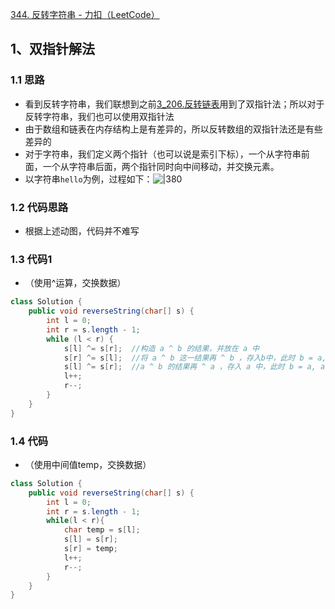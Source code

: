 
[344. 反转字符串 - 力扣（LeetCode）](https://leetcode.cn/problems/reverse-string/description/)
## 1、双指针解法

### 1.1 思路

- 看到反转字符串，我们联想到之前[3_206.反转链表](../2_链表/3_206.反转链表.md)用到了双指针法；所以对于反转字符串，我们也可以使用双指针法
- 由于数组和链表在内存结构上是有差异的，所以反转数组的双指针法还是有些差异的
- 对于字符串，我们定义两个指针（也可以说是索引下标），一个从字符串前面，一个从字符串后面，两个指针同时向中间移动，并交换元素。
- 以字符串`hello`为例，过程如下：![|380](https://my-obsidian-image.oss-cn-guangzhou.aliyuncs.com/2024/04/ee3775fed412e93df90522cc37f68fc0.gif)


### 1.2 代码思路

- 根据上述动图，代码并不难写

### 1.3 代码1

- （使用^运算，交换数据）
```java
class Solution {
    public void reverseString(char[] s) {
        int l = 0;
        int r = s.length - 1;
        while (l < r) {
            s[l] ^= s[r];  //构造 a ^ b 的结果，并放在 a 中
            s[r] ^= s[l];  //将 a ^ b 这一结果再 ^ b ，存入b中，此时 b = a, a = a ^ b
            s[l] ^= s[r];  //a ^ b 的结果再 ^ a ，存入 a 中，此时 b = a, a = b 完成交换
            l++;
            r--;
        }
    }
}
```

### 1.4 代码

- （使用中间值temp，交换数据）
```java
class Solution {
    public void reverseString(char[] s) {
        int l = 0;
        int r = s.length - 1;
        while(l < r){
            char temp = s[l];
            s[l] = s[r];
            s[r] = temp;
            l++;
            r--;
        }
    }
}
```